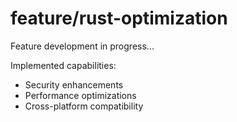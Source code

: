 ﻿# feature/rust-optimization

Feature development in progress...

Implemented capabilities:
- Security enhancements
- Performance optimizations
- Cross-platform compatibility
